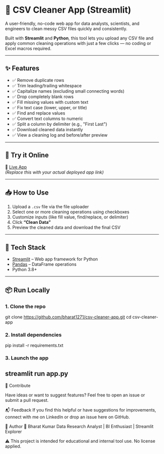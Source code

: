 # 🧹 CSV Cleaner App (Streamlit)

A user-friendly, no-code web app for data analysts, scientists, and engineers to clean messy CSV files quickly and consistently.

Built with **Streamlit** and **Python**, this tool lets you upload any CSV file and apply common cleaning operations with just a few clicks — no coding or Excel macros required.

---

## ✨ Features

- ✅ Remove duplicate rows  
- ✅ Trim leading/trailing whitespace  
- ✅ Capitalize names (excluding small connecting words)  
- ✅ Drop completely blank rows  
- ✅ Fill missing values with custom text  
- ✅ Fix text case (lower, upper, or title)  
- ✅ Find and replace values  
- ✅ Convert text columns to numeric  
- ✅ Split a column by delimiter (e.g., \"First Last\")  
- ✅ Download cleaned data instantly  
- ✅ View a cleaning log and before/after preview  

---

## 🚀 Try it Online

🔗 [Live App](https://bh-csv-cleaner-app.streamlit.app/)  
*(Replace this with your actual deployed app link)*

---

## 📥 How to Use

1. Upload a `.csv` file via the file uploader
2. Select one or more cleaning operations using checkboxes
3. Customize inputs (like fill value, find/replace, or delimiter)
4. Click **“Clean Data”**  
5. Preview the cleaned data and download the final CSV

---

## 🧰 Tech Stack

- [Streamlit](https://streamlit.io/) – Web app framework for Python
- [Pandas](https://pandas.pydata.org/) – DataFrame operations
- Python 3.8+

---
## 📦 Run Locally

### 1. Clone the repo

git clone https://github.com/bharat1271/csv-cleaner-app.git
cd csv-cleaner-app

### 2. Install dependencies

pip install -r requirements.txt

### 3. Launch the app

streamlit run app.py
---

🤝 Contribute

Have ideas or want to suggest features?
Feel free to open an issue or submit a pull request.

📬 Feedback
If you find this helpful or have suggestions for improvements, connect with me on LinkedIn or drop an issue here on GitHub.

🧠 Author
👤 Bharat Kumar
Data Research Analyst | BI Enthusiast | Streamlit Explorer

⚠️ This project is intended for educational and internal tool use. No license applied.
